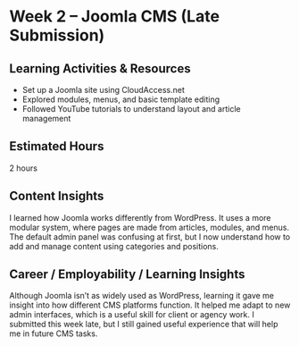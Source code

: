 # Week 2 – Joomla CMS (Late Submission)

## Learning Activities & Resources
- Set up a Joomla site using CloudAccess.net
- Explored modules, menus, and basic template editing
- Followed YouTube tutorials to understand layout and article management

## Estimated Hours
2 hours

## Content Insights
I learned how Joomla works differently from WordPress. It uses a more modular system, where pages are made from articles, modules, and menus. The default admin panel was confusing at first, but I now understand how to add and manage content using categories and positions.

## Career / Employability / Learning Insights
Although Joomla isn’t as widely used as WordPress, learning it gave me insight into how different CMS platforms function. It helped me adapt to new admin interfaces, which is a useful skill for client or agency work. I submitted this week late, but I still gained useful experience that will help me in future CMS tasks.
